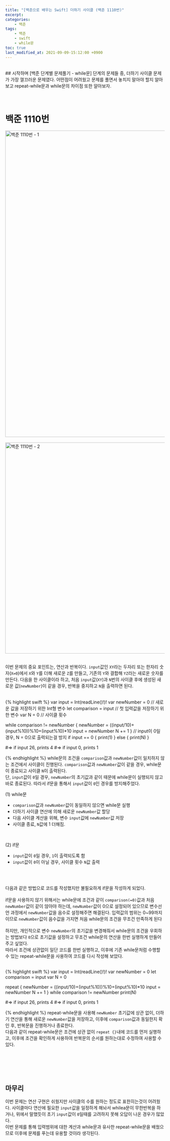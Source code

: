 ```yaml
---
title: "[백준으로 배우는 Swift] 더하기 사이클 (백준 1110번)"
excerpt:
categories:
    - 백준
tags:
    - 백준
    - swift
    - while문
toc: true
last_modified_at: 2021-09-09-15:12:00 +0900
---
```

<br/>
## 시작하며
[백준 단계별 문제풀기 - while문] 단계의 문제들 중, 더하기 사이클 문제가 가장 껄끄러운 문제였다. 어떤점이 어려웠고 문제를 풀면서 놓치지 말아야 할지 알아보고 repeat-while문과 while문의 차이점 또한 알아보자.
<br/>
<br/>
<br/>

# 백준 1110번

<img width="964" alt="백준 1110번 - 1" src="https://user-images.githubusercontent.com/83946704/132618472-b3ee02ba-fbb5-402d-a681-0b4016921424.png">
<br/>
<br/>
<img width="664" alt="백준 1110번 - 2" src="https://user-images.githubusercontent.com/83946704/132618536-d74e2c3c-2761-49ab-8f34-e2251aa2b4b1.png">
<br/>
<br/>

이번 문제의 중요 포인트는, 연산과 반복이다. `input`값인 `XY`라는 두자리 또는 한자리 숫자(`X=0`)에서 `X`와 `Y`를 더해 새로운 `Z`를 만들고, 기존의 `Y`와 결합해 `YZ`라는 새로운 숫자를 만든다. 다음을 한 사이클이라 하고, 처음 `input`값(`XY`)과 `N`번의 사이클 후에 생성된 새로운 값(`newNumber`)이 같을 경우, 반복을 중지하고 `N`을 출력하면 된다.


<br/>
{% highlight swift %}
var input = Int(readLine()!)!
var newNumber = 0         // 새로운 값을 저장하기 위한 Int형 변수
let comparison = input    // 첫 입력값을 저장하기 위한 변수
var N = 0                 // 사이클 횟수

while comparison != newNumber {
    newNumber = ((input/10)+(input%10))%10+(input%10)*10
    input = newNumber
    N += 1
}
// input이 0일 경우, N = 0으로 출력되는걸 방지
if input == 0 {
    print(1)
}
else {
    print(N)
}

#=>	if input 26, prints 4
#=>	if input 0, prints 1

{% endhighlight %}
while문의 조건을 `comparison`값과 `newNumber`값이 일치하지 않는 조건에서 사이클이 진행된다. `comparison`값과 `newNumber`값이 같을 경우, while문이 종료되고 사이클 `N`이 출력된다.<br/>단, `input`값이 `0`일 경우, `newNumber`의 초기값과 같이 때문에 while문이 실행되지 않고 바로 종료된다. 따라서 if문을 통해서 `input`값이 `0`인 경우를 방지해주었다.
<br/>

(1) while문
- `comparison`값과 `newNumber`값이 동일하지 않으면 while문 실행<br/>
- 더하기 사이클 연산에 의해 새로운 `newNumber`값 할당<br/>
- 다음 사이클 계산을 위해, 변수 `input`값에 `newNumber`값 저장<br/>
- 사이클 종료, `N`값에 1 더해짐.
<br/>

(2) if문
- `input`값이 `0`일 경우, `1`이 출력되도록 함<br/>
- `input`값이 `0`이 아닐 경우, 사이클 횟수 `N`값 출력
<br/>
<br/>

다음과 같은 방법으로 코드를 작성했지만 불필요하게 if문을 작성하게 되었다.
<br/><br/>
if문을 사용하지 않기 위해서는 while문에 조건과 같이 `comparison(=0)`값과 처음 `newNumber`값이 같이 않아야 하는데, `newNumber`값이 0으로 설정되어 있으므로 변수선언 과정에서 `newNumber`값을 음수로 설정해주면 해결된다. 입력값의 범위는 0~99까지 이므로 `newNumber`값이 음수값을 가지면 처음 while문의 조건을 무조건 만족하게 된다
<br/><br/>
하지만, 개인적으로 변수 `newNumber`의 초기값을 변경해줘서 while문의 조건을 우회하는 방법보다 `0`으로 초기값을 설정하고 무조건 while문의 연산을 한번 실행하게 만들어주고 싶었다.<br/>
따라서 조건에 상관없이 일단 코드를 한번 실행하고, 이후에 기존 while문처럼 수행할 수 있는 repeat-while문을 사용하여 코드를 다시 작성해 보았다.

<br/>
{% highlight swift %}
var input = Int(readLine()!)!
var newNumber = 0
let comparison = input
var N = 0

repeat {
    newNumber = ((input/10)+(input%10))%10+(input%10)*10
    input = newNumber
    N += 1
} while comparison != newNumber
print(N)

#=>	if input 26, prints 4
#=>	if input 0, prints 1

{% endhighlight %}
repeat-while문을 사용해 `newNumber` 초기값에 상관 없이, 더하기 연산을 통해 새로운 `newNumber`값을 저장하고, 이후에 `comparison`값과 동일한지 확인 후, 반복문을 진행하거나 종료한다.<br/>
다음과 같이 repeat-while문은 조건에 상관 없이 `repeat {}`내에 코드를 먼저 실행하고, 이후에 조건을 확인하게 사용하여 반복문의 순서를 원하는대로 수정하여 사용할 수 있다.


<br/>
<br/>
<br/>
<br/>

## 마무리
이번 문제는 연산 구현은 쉬웠지만 사이클의 수를 원하는 정도로 표한히는것이 어려웠다. 사이클마다 연산에 필요한 `input`값을 일정하게 해놔서 whilea문이 무한반복을 하거나, 위에서 말했듯이 초기 `input`값이 `0`일때를 고려하지 못해 오답이 나온 경우가 많았다. <br/>
이번 문제를 통해 입력범위에 대한 계산과 while문과 유사한 repeat-while문을 배웠으므로 이후에 문제를 푸는데 유용할 것이라 생각된다.
